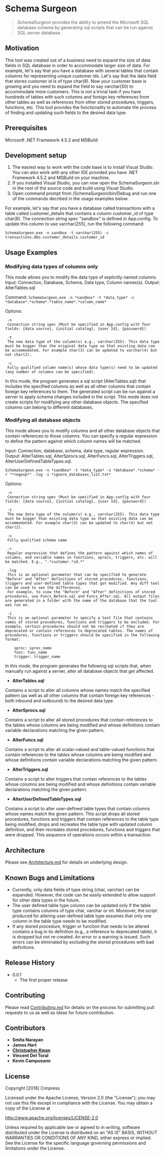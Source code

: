 # Schema Surgeon
> SchemaSurgeon provides the ability to amend the Microsoft SQL database schema by generating sql scripts that can be run against SQL server database.  


## Motivation
This tool was created out of a business need to expand the size of data fields in SQL database in order to accommodate larger size of data. For example, let's say that you have a database with several tables that contain columns for representing unique customer ids. Let's say that the data field that stores customer id is of type char(8). Now your customer base is growing and you need to expand the field to say varchar(50) to accommodate more customers. This is not a trivial task if you have hundreds of tables with such columns and foreign key references from other tables as well as references from other stored procedures, triggers, functions, etc. This tool provides the functionality to automate the process of finding and updating such fields to the desired data type.  
 

## Prerequisites
Microsoft .NET Framework 4.5.2 and MSBuild  
 

## Development setup

1. The easiest way to work with the code base is to install Visual Studio. You can also work with any other IDE provided you have .NET Framework 4.5.2 and MSBuild on your machine.
2. If you installed Visual Studio, you can now open the SchemaSurgeon.sln in the root of the source code and build using Visual Studio.
3. Open command prompt from /SchemaSurgeon/bin/Debug and run one of the commands decribed in the usage examples below. 

For example, let's say that you have a database called transactions with a table called customer_details that contains a column customer_id of type char(8). The connection string spec "sandbox" is defined in App.config. To update this column to use varchar(255), run the following command:

```SchemaSurgeon.exe -n sandbox -t varchar(255) -c transactions.dbo.customer_details.customer_id```
 

## Usage Examples

### Modifying data types of columns only

This mode allows you to modify the data type of explicitly named columns. 
Input: Connection, Database, Schema, Data type, Column names(s).
Output: AlterTables.sql

Command:
```SchemaSurgeon.exe -n *sandbox* -t *data_type* -c *database*.*schema*.*table_name*.*column_name*```

   Options: 
   
     -n 
	 Connection string spec (Must be specified in App.config with four fields: {data source}, {initial catalog}, {user Id}, {password})
	 
	 -t 
	 The new data type of the column(s) e.g., varchar(255). This data type must be bigger than the original data type so that existing data can be accommodated. For example char(3) can be updated to varchar(4) but not char(2). 
	 
	 -c 
	 Fully qualified column name(s) whose data type(s) need to be updated (any number of columns can be specified).

In this mode, the program generates a sql script (AlterTables.sql) that includes the specified columns as well as all other columns that contain foreign key references to them. The generated script can be run against a server to apply schema changes included in the script. This mode does not create scripts for modifying any other database objects. The specified columns can belong to different databases.

### Modifying all database objects

This mode allows you to modify columns and all other database objects that contain references to those columns. You can specify a regular expression to define the pattern against which column names will be matched.

Input: Connection, database, schema, data type, regular expression.
Output: AlterTables.sql, AlterSprocs.sql, AlterFuncs.sql, AlterTriggers.sql, AlterUserDefinedTableTypes.sql.

```SchemaSurgeon.exe -n *sandbox* -t *data_type* -s *database*.*schema* -r "*regexp*" -log -i *ignore_databases_list.txt*```

Options: 

     -n 
	 Connection string spec (Must be specified in App.config with four fields: {data source}, {initial catalog}, {user Id}, {password})
	 
	 -t 
	 The new data type of the column(s) e.g., varchar(255). This data type must be bigger than existing data type so that existing data can be accommodated. For example char(3) can be updated to char(4) but not char(2). 
	 
	 -s 
	 Fully qualified schema name
	 
	 -r
	 Regular expression that defines the pattern against which names of columns, and variable names in functions, sprocs, triggers, etc. will be matched. E.g., ".*customer.*id.*"
	 
	 -log  
	 This is an optional parameter that can be specified to generate "Before" and "After" definitions of stored procedures, functions, triggers and user-defined table types that got modified. Any diff tool can be used to see the differences. 
	 For example, to view the "Before" and "After" definitions of stored procedures, use Funcs_Before.sql and Funcs_After.sql. All output files are generated in a folder with the name of the database that the tool was run on.
	 
	 -i 
	 This is an optional parameter to specify a text file that contains names of stored procedures, functions and triggers to be excluded. For example, certain procedures should not be recreated if they are deprecated or contain references to deprecated tables. The names of procedures, functions or triggers should be specified in the following format:

		sproc: sproc_name
		func: func_name
		trigger: trigger_name

In this mode, the program generates the following sql scripts that, when manually run against a server, alter all database objects that get affected. 

* **AlterTables.sql** 

Contains a script to alter all columns whose names match the specified pattern (as well as all other columns that contain foreign key references - both inbound and outbound) to the desired data type.

* **AlterSprocs.sql** 

Contains a script to alter all stored procedures that contain references to the tables whose columns are being modified and whose definitions contain variable declarations matching the given pattern. 

* **AlterFuncs.sql**

Contains a script to alter all scalar-valued and table-valued functions that contain references to the tables whose columns are being modified and whose definitions contain variable declarations matching the given pattern. 
 
* **AlterTriggers.sql**

Contains a script to alter triggers that contain references to the tables whose columns are being modified and whose definitions contain variable declarations matching the given pattern. 

* **AlterUserDefinedTableTypes.sql**

Contains a script to alter user-defined table types that contain columns whose names match the given pattern. This script drops all stored procedures, functions and triggers that contain references to the table type being modified, drops and recreates the table type with updated column definition, and then recreates stored procedures, functions and triggers that were dropped. This sequence of operations occurs within a transaction.  
 
## Architecture

Please see [Architecture.md](Architecture.md) for details on underlying design.

## Known Bugs and Limitations
* Currently, only data fields of type string (char, varchar) can be expanded. However, the code can be easily extended to allow support for other data types in the future.
* The user defined table type column can be updated only if the table type contains columns of type char, varchar or int. Moreover, the script produced for altering user-defined table type assumes that only one column in the table type needs to be modified. 
* If any stored procedure, trigger or function that needs to be altered contains a bug in its definition (e.g., a reference to deprecated table), it is dropped but not re-created. An error or a warning is issued. Such errors can be eliminated by excluding the stored procedures with bad definitions. 

## Release History

* 0.0.1
   * The first proper release  


## Contributing

Please read [Contributing.md](Contributing.md) for details on the process for submitting pull requests to us as well as ideas for future contribution.  


## Contributors

* **Smita Narayan**
* **James Hart**
* [**Christopher Kwan**](https://github.com/chriskwan)
* **Vincent Del Toral** 
* **Kevin Campusano**


## License
Copyright [2018] Cimpress

Licensed under the Apache License, Version 2.0 (the "License");
you may not use this file except in compliance with the License.
You may obtain a copy of the License at

http://www.apache.org/licenses/LICENSE-2.0

Unless required by applicable law or agreed to in writing, software
distributed under the License is distributed on an "AS IS" BASIS,
WITHOUT WARRANTIES OR CONDITIONS OF ANY KIND, either express or implied.
See the License for the specific language governing permissions and
limitations under the License.



